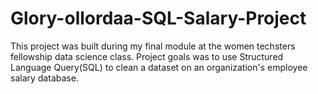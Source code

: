 # Glory-ollordaa-SQL-Salary-Project
This project was built during my final module at the women techsters fellowship data science class.
Project goals was to use Structured Language Query(SQL) to clean a dataset on an organization's employee salary database.


